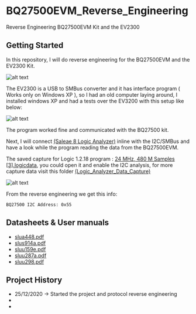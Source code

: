 # BQ27500EVM_Reverse_Engineering
Reverse Engineering BQ27500EVM Kit and the EV2300

## Getting Started
In this repository, I will do reverse engineering for the BQ27500EVM and the EV2300 Kit.

![alt text](https://github.com/rxtxinv/BQ27500EVM_Reverse_Engineering/blob/main/Pictures/EV2300_BQ27500.png)

The EV2300 is a USB to SMBus converter and it has interface program ( Works only on Windows XP ), so I had an old computer laying around, I installed windows XP and had a tests over the EV3200 with this setup like below:

![alt text](https://github.com/rxtxinv/BQ27500EVM_Reverse_Engineering/blob/main/Pictures/EV2300%20Setup.png?raw=true)

The program worked fine and communicated with the BQ27500 kit.

Next, I will connect [(Saleae 8 Logic Analyzer)](https://usd.saleae.com/products/saleae-logic-8) inline with the I2C/SMBus and have a look while the program reading the data from the BQ27500EVM.

The saved capture for Logic 1.2.18 program : [24 MHz, 480 M Samples [3].logicdata](https://github.com/rxtxinv/BQ27500EVM_Reverse_Engineering/blob/main/Logic%20Analyzer%20Data%20Capture/Reading%20BQ27500's%20RAM/24%20MHz%2C%20480%20M%20Samples%20%5B3%5D.logicdata), you could open it and enable the I2C analysis, for more capture data visit this folder [(Logic_Analyzer_Data_Capture)](https://github.com/rxtxinv/BQ27500EVM_Reverse_Engineering/tree/main/Logic_Analyzer_Data_Capture)

![alt text](https://github.com/rxtxinv/BQ27500EVM_Reverse_Engineering/blob/main/Logic_Analyzer_Data_Capture/Reading%20BQ27500's%20RAM/2020-12-25_5-27-51.png)

From the reverse engineering we get this info:
```
BQ27500 I2C Address: 0x55
```

## Datasheets & User manuals
* [slua448.pdf](https://github.com/rxtxinv/BQ27500EVM_Reverse_Engineering/blob/main/Datasheets/slua448.pdf)
* [slus914a.pdf](https://github.com/rxtxinv/BQ27500EVM_Reverse_Engineering/blob/main/Datasheets/slus914a.pdf)
* [sluu159e.pdf](https://github.com/rxtxinv/BQ27500EVM_Reverse_Engineering/blob/main/Datasheets/sluu159e.pdf)
* [sluu287a.pdf](https://github.com/rxtxinv/BQ27500EVM_Reverse_Engineering/blob/main/Datasheets/sluu287a.pdf)
* [sluu298.pdf](https://github.com/rxtxinv/BQ27500EVM_Reverse_Engineering/blob/main/Datasheets/sluu298.pdf)

## Project History
* 25/12/2020 -> Started the project and protocol reverse engineering
*
*
